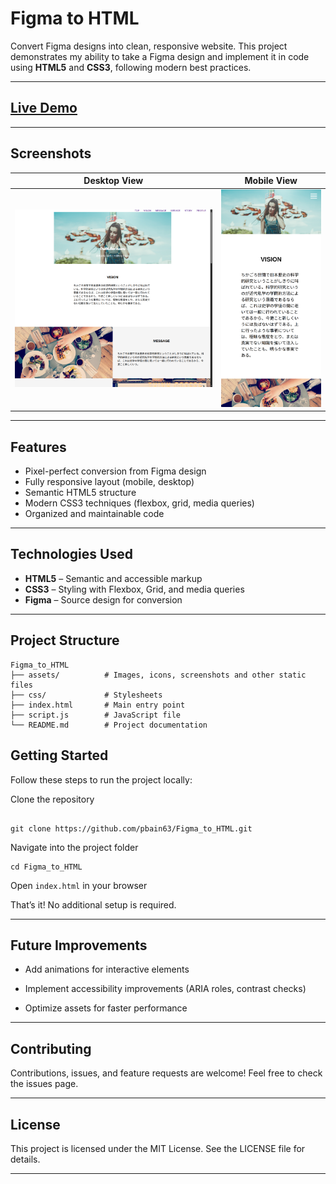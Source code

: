 # Figma to HTML

Convert Figma designs into clean, responsive website.
This project demonstrates my ability to take a Figma design and implement it in code using **HTML5** and **CSS3**, following modern best practices.

---

## [Live Demo](https://pbain63.github.io/Figma_to_HTML)

---

## Screenshots

| Desktop View                                         | Mobile View                                        | 
| ---------------------------------------------------- | -------------------------------------------------- | 
| ![Desktop](assets/screenshots/desktop-view.png) | ![Mobile](assets/screenshots/mobile-view.png) | !

---

## Features

- Pixel-perfect conversion from Figma design
- Fully responsive layout (mobile, desktop)
- Semantic HTML5 structure
- Modern CSS3 techniques (flexbox, grid, media queries)
- Organized and maintainable code

---

## Technologies Used

- **HTML5** – Semantic and accessible markup
- **CSS3** – Styling with Flexbox, Grid, and media queries
- **Figma** – Source design for conversion

---

## Project Structure

```
Figma_to_HTML
├── assets/          # Images, icons, screenshots and other static files
├── css/             # Stylesheets
├── index.html       # Main entry point
├── script.js        # JavaScript file
└── README.md        # Project documentation

```

## Getting Started

Follow these steps to run the project locally:

Clone the repository

```

git clone https://github.com/pbain63/Figma_to_HTML.git
```

Navigate into the project folder

```
cd Figma_to_HTML
```

Open `index.html` in your browser

That’s it! No additional setup is required.

---

## Future Improvements

- Add animations for interactive elements

- Implement accessibility improvements (ARIA roles, contrast checks)

- Optimize assets for faster performance

---

## Contributing

Contributions, issues, and feature requests are welcome!
Feel free to check the issues page.

---

## License

This project is licensed under the MIT License. See the LICENSE file for details.

---

